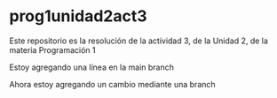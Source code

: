 # prog1unidad2act3
Este repositorio es la resolución de la actividad 3, de la Unidad 2, de la materia Programación 1

Estoy agregando una línea en la main branch

Ahora estoy agregando un cambio mediante una branch


